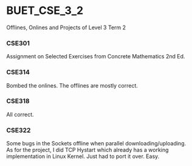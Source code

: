 # BUET_CSE_3_2
Offlines, Onlines and Projects of Level 3 Term 2

### CSE301
Assignment on Selected Exercises from Concrete Mathematics 2nd Ed.

### CSE314
Bombed the onlines. The offlines are mostly correct.

### CSE318
All correct.

### CSE322
Some bugs in the Sockets offline when parallel downloading/uploading. <br>
As for the project, I did TCP Hystart which already has a working implementation in Linux Kernel. Just had to port it over. Easy.
